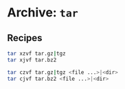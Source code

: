 # Archive: `tar`

## Recipes

```bash
tar xzvf tar.gz|tgz
tar xjvf tar.bz2

tar czvf tar.gz|tgz <file ...>|<dir>
tar cjvf tar.bz2 <file ...>|<dir>
```
